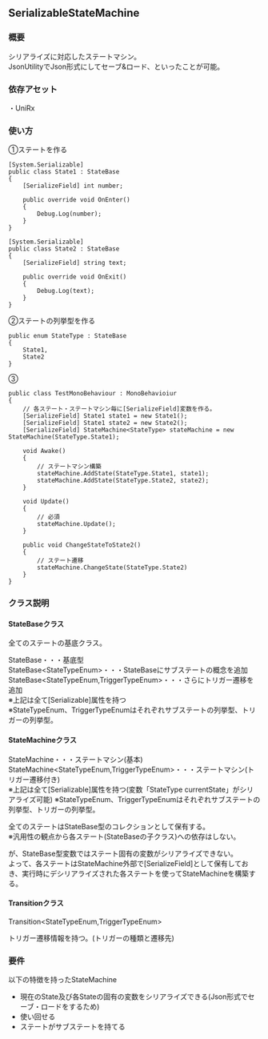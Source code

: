 ## SerializableStateMachine
### 概要
シリアライズに対応したステートマシン。  
JsonUtilityでJson形式にしてセーブ&ロード、といったことが可能。  

### 依存アセット
・UniRx

### 使い方
①ステートを作る  
```
[System.Serializable]
public class State1 : StateBase
{
    [SerializeField] int number;

    public override void OnEnter()
    {
        Debug.Log(number);
    }
}

[System.Serializable]
public class State2 : StateBase
{
    [SerializeField] string text;

    public override void OnExit()
    {
        Debug.Log(text);
    }
}
```

②ステートの列挙型を作る  
```
public enum StateType : StateBase
{
    State1,
    State2
}

```

③  
```
public class TestMonoBehaviour : MonoBehavioiur
{
    // 各ステート・ステートマシン毎に[SerializeField]変数を作る。
    [SerializeField] State1 state1 = new State1();
    [SerializeField] State1 state2 = new State2();
    [SerializeField] StateMachine<StateType> stateMachine = new StateMachine(StateType.State1);

    void Awake()
    {
        // ステートマシン構築
        stateMachine.AddState(StateType.State1, state1);
        stateMachine.AddState(StateType.State2, state2);
    }

    void Update()
    {
        // 必須
        stateMachine.Update();
    }

    public void ChangeStateToState2()
    {
        // ステート遷移
        stateMachine.ChangeState(StateType.State2)
    }
}

```

### クラス説明
#### StateBaseクラス
全てのステートの基底クラス。  

StateBase・・・基底型  
StateBase\<StateTypeEnum\>・・・StateBaseにサブステートの概念を追加  
StateBase\<StateTypeEnum,TriggerTypeEnum\>・・・さらにトリガー遷移を追加  
※上記は全て[Serializable]属性を持つ  
※StateTypeEnum、TriggerTypeEnumはそれぞれサブステートの列挙型、トリガーの列挙型。

#### StateMachineクラス  
StateMachine<StateTypeEnum>・・・ステートマシン(基本)
StateMachine<StateTypeEnum,TriggerTypeEnum>・・・ステートマシン(トリガー遷移付き)  
※上記は全て[Serializable]属性を持つ(変数「StateType currentState」がシリアライズ可能)
※StateTypeEnum、TriggerTypeEnumはそれぞれサブステートの列挙型、トリガーの列挙型。

全てのステートはStateBase型のコレクションとして保有する。  
※汎用性の観点から各ステート(StateBaseの子クラス)への依存はしない。

が、StateBase型変数ではステート固有の変数がシリアライズできない。  
よって、各ステートはStateMachine外部で[SerializeField]として保有しておき、実行時にデシリアライズされた各ステートを使ってStateMachineを構築する。

#### Transitionクラス
Transition<StateTypeEnum,TriggerTypeEnum>

トリガー遷移情報を持つ。(トリガーの種類と遷移先)

### 要件
以下の特徴を持ったStateMachine 
- 現在のState及び各Stateの固有の変数をシリアライズできる(Json形式でセーブ・ロードをするため)
- 使い回せる
- ステートがサブステートを持てる